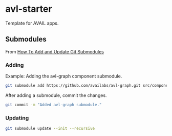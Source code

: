 # avl-starter

Template for AVAIL apps.

## Submodules

From [How To Add and Update Git Submodules](https://devconnected.com/how-to-add-and-update-git-submodules/)

### Adding

Example: Adding the avl-graph component submodule.

```sh
git submodule add https://github.com/availabs/avl-graph.git src/components/avl-graph
```

After adding a submodule, commit the changes.

```sh
git commit -m "Added avl-graph submodule."
```

### Updating

```sh
git submodule update --init --recursive
```

